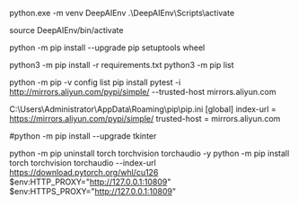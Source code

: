 python.exe -m venv DeepAIEnv
.\DeepAIEnv\Scripts\activate 

source DeepAIEnv/bin/activate 


python -m pip install --upgrade pip setuptools wheel

python3 -m pip install -r requirements.txt
python3 -m pip list

python -m pip -v config list
pip install pytest -i http://mirrors.aliyun.com/pypi/simple/ --trusted-host mirrors.aliyun.com

C:\Users\Administrator\AppData\Roaming\pip\pip.ini
[global]
index-url = https://mirrors.aliyun.com/pypi/simple/
trusted-host = mirrors.aliyun.com


#python -m pip install --upgrade tkinter


python -m pip uninstall torch torchvision torchaudio -y
python -m pip install torch torchvision torchaudio --index-url https://download.pytorch.org/whl/cu126
$env:HTTP_PROXY="http://127.0.0.1:10809"
$env:HTTPS_PROXY="http://127.0.0.1:10809"